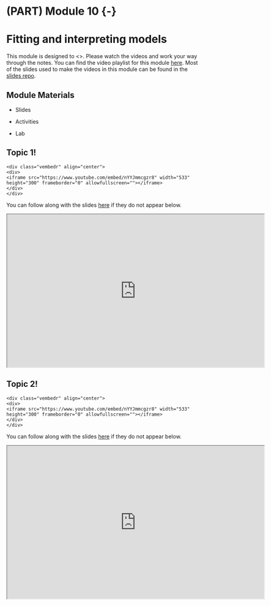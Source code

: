 # (PART) Module 10 {-}




# Fitting and interpreting models

This module is designed to <>. Please watch the videos and work your way through the notes. You can find the video playlist for this module [here](https://www.youtube.com/playlist?list=PLKrrdtYgOUYao_7t5ycK4KDXNKaY-ECup). Most of the slides used to make the videos in this module can be found in the [slides repo](https://github.com/DataScience4Psych/slides).


## Module Materials

* Slides
<!-- 
  * [Tidy data and data wrangling](https://datascience4psych.github.io/slides/u1_d05-data-wrangle/u1_d05-data-wrangle.html)
  * [Joining data from multiple sources](https://datascience4psych.github.io/slides/u1_d06-data-join/u1_d06-data-join.html)
-->  
* Activities
<!-- 
  * [Star Wars!](https://github.com/DataScience4Psych/ae-03-starwars-dataviz)
-->  
* Lab
<!-- 
	* [302-nobel-laureates]
-->  

## Topic 1!


```{=html}
<div class="vembedr" align="center">
<div>
<iframe src="https://www.youtube.com/embed/nYYJmmcgzr8" width="533" height="300" frameborder="0" allowfullscreen=""></iframe>
</div>
</div>
```

You can follow along with the slides [here](https://datascience4psych.github.io/slides/u1_d05-data-wrangle/u1_d05-data-wrangle.html) if they do not appear below.

<iframe src="https://datascience4psych.github.io/slides/u1_d05-data-wrangle/u1_d05-data-wrangle.html" width="672" height="400px"></iframe>


## Topic 2!


```{=html}
<div class="vembedr" align="center">
<div>
<iframe src="https://www.youtube.com/embed/nYYJmmcgzr8" width="533" height="300" frameborder="0" allowfullscreen=""></iframe>
</div>
</div>
```

You can follow along with the slides [here](https://datascience4psych.github.io/slides/u1_d06-data-join/u1_d06-data-join.html) if they do not appear below.

<iframe src="https://datascience4psych.github.io/slides/u1_d06-data-join/u1_d06-data-join.html" width="672" height="400px"></iframe>


<!-- 

## Activity 03: Star Wars!

<iframe src="https://datascience4psych.github.io/slides/u1_d04-data-viz-2/u1_d04-data-viz-2.html#19" width="672" height="400px"></iframe>

You can find the materials for the Star Wars activity [here](https://github.com/DataScience4Psych/ae-03-starwars-dataviz). The compiled version should look something like the following...

<iframe src="https://datascience4psych.github.io/ae-03-starwars-dataviz/starwars.html" width="672" height="400px"></iframe>
-->
